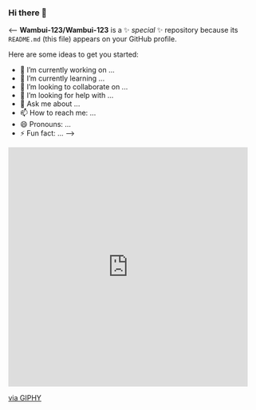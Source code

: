 ### Hi there 👋

<-- **Wambui-123/Wambui-123** is a ✨ _special_ ✨ repository because its `README.md` (this file) appears on your GitHub profile.

Here are some ideas to get you started:

- 🔭 I’m currently working on ...
- 🌱 I’m currently learning ...
- 👯 I’m looking to collaborate on ...
- 🤔 I’m looking for help with ...
- 💬 Ask me about ...
- 📫 How to reach me: ...
- 😄 Pronouns: ...
- ⚡ Fun fact: ... -->


<img><iframe src="https://giphy.com/embed/1sgetPM00wWqJpVUTl" width="480" height="480" frameBorder="0" class="giphy-embed" allowFullScreen></iframe><p><a href="https://giphy.com/stickers/purwadhikaschool-coding-programming-purwadhika-1sgetPM00wWqJpVUTl">via GIPHY</a></p>
